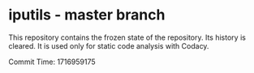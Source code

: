 # iputils - master branch

This repository contains the frozen state of the repository.
Its history is cleared. It is used only for static code
analysis with Codacy.

Commit Time: 1716959175